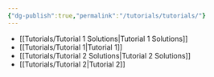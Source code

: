 ```yaml
---
{"dg-publish":true,"permalink":"/tutorials/tutorials/"}
---
```




- [[Tutorials/Tutorial 1 Solutions\|Tutorial 1 Solutions]]
- [[Tutorials/Tutorial 1\|Tutorial 1]]
- [[Tutorials/Tutorial 2 Solutions\|Tutorial 2 Solutions]]
- [[Tutorials/Tutorial 2\|Tutorial 2]]


